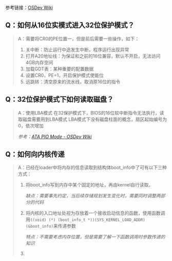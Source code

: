 参考链接：[OSDev Wiki](https://wiki.osdev.org/Main_Page)

## Q：如何从16位实模式进入32位保护模式？

> A：需要将CR0的PE位置一，但是前后需要一些操作，如下：
> 
> 1. 关中断：防止运行中途发生中断，程序运行出现异常
> 2. 打开A20地址线：为保证和之前的16位兼容，默认不开启，无法访问4GB内存空间
> 3. 加载GDT表：某种重要的配置数据
> 4. 设置CR0，PE=1，开启保护模式使能位
> 5. 远跳转：清空原来的流水线，取消原16位的指令

## Q：32位保护模式下如何读取磁盘？

> A：使用LBA模式
> 在32保护模式下，BIOS的16位软中断指令无法执行，读取磁盘需要用到LBA模式
> LBA模式下没有磁盘柱面的概念，扇区起始编号为0，依次增加
>
> *参考：[ATA PIO Mode - OSDev Wiki](https://wiki.osdev.org/ATA_PIO_Mode)*

## Q：如何向内核传递

> A：已经在loader中将内存的信息读取到结构体boot_info中了可有以下三种方式：
>
> 1. 将boot_info写到内存中某个固定的地址，再由kernel自行读取。
>
>    *缺点：需要事先约定，当后续存储规划发生变化时，需要同时调整两部分的代码*
>
>2. 将内核的入口地址处视为存放着一个接收启动信息的函数，使用函数调用`((void) (*) (boot_info_t *))(SYS_KERNEL_LOAD_ADDR)(&boot_info)`来传递参数
>
>    *特点：不需要考虑内存位置，但是需要了解一下函数调用时参数传递的知识*
>
>3. 